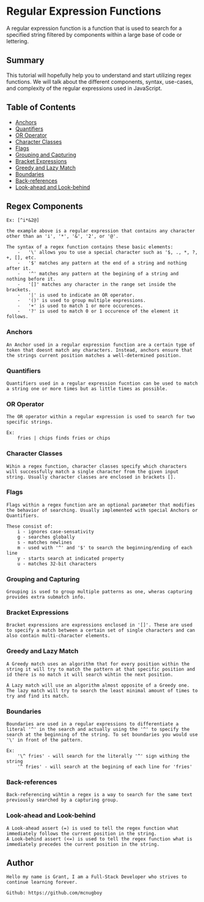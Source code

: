 # Regular Expression Functions

A regular expression function is a function that is used to search for a specified string filtered by components within a large base of code or lettering. 

## Summary

This tutorial will hopefully help you to understand and start utilizing regex functions. We will talk about the different components, syntax, use-cases, and complexity of the regular expressions used in JavaScript.


## Table of Contents

- [Anchors](#anchors)
- [Quantifiers](#quantifiers)
- [OR Operator](#or-operator)
- [Character Classes](#character-classes)
- [Flags](#flags)
- [Grouping and Capturing](#grouping-and-capturing)
- [Bracket Expressions](#bracket-expressions)
- [Greedy and Lazy Match](#greedy-and-lazy-match)
- [Boundaries](#boundaries)
- [Back-references](#back-references)
- [Look-ahead and Look-behind](#look-ahead-and-look-behind)

## Regex Components

    Ex: [^i*&2@] 

    the example above is a regular expression that contains any character other than an 'i', '*', '&', '2', or '@'.

    The syntax of a regex function contains these basic elements:
        -   '\' allows you to use a special character such as '$, ., *, ?, +, [], etc.
        -   '$' matches any pattern at the end of a string and nothing after it.
        -   '^' matches any pattern at the begining of a string and nothing before it.
        -   '[]' matches any character in the range set inside the brackets.
        -   '|' is used to indicate an OR operator.
        -   '()' is used to group multiple expressions.
        -   '+' is used to match 1 or more occurences.
        -   '?' is used to match 0 or 1 occurence of the element it follows.

### Anchors

    An Anchor used in a regular expression function are a certain type of token that doesnt match any characters. Instead, anchors ensure that the strings current position matches a well-determined position.

### Quantifiers

    Quantifiers used in a regular expression fucntion can be used to match a string one or more times but as little times as possible.

### OR Operator

    The OR operator within a regular expression is used to search for two specific strings.

    Ex: 
        fries | chips finds fries or chips

### Character Classes

    Wihin a regex function, character classes specify which characters will successfully match a single character from the given input string. Usually character classes are enclosed in brackets [].

### Flags

    Flags within a regex function are an optional parameter that modifies the behavior of searching. Usually implemented with special Anchors or Quantifiers.

    These consist of:
        i - ignores case-sensativity
        g - searches globally
        s - matches newlines
        m - used with '^' and '$' to search the beginning/ending of each line
        y - starts search at indicated property
        u - matches 32-bit characters
    

### Grouping and Capturing

    Grouping is used to group multiple patterns as one, wheras capturing provides extra submatch info.

### Bracket Expressions

    Bracket expressions are expressions enclosed in '[]'. These are used to specify a match between a certain set of single characters and can also contain multi-character elements.

### Greedy and Lazy Match

    A Greedy match uses an algorithm that for every position within the string it will try to match the pattern at that specific position and id there is no match it will search wihtin the next position.

    A Lazy match will use an algorithm almost opposite of a Greedy one. The lazy match will try to search the least minimal amount of times to try and find its match.

### Boundaries

    Boundaries are used in a regular expressions to differentiate a literal '^' in the search and actually using the '^' to specify the search at the beginning of the string. To set boundaries you would use '\' in front of the pattern.

    Ex: 
        '\^ fries' - will search for the literally '^' sign withing the string
        '^ fries' - will search at the begining of each line for 'fries'

### Back-references

    Back-referencing wihtin a regex is a way to search for the same text previously searched by a capturing group. 

### Look-ahead and Look-behind

    A Look-ahead assert (=) is used to tell the regex function what immediately follows the current position in the string. 
    A Look-behind assert (<=) is used to tell the regex function what is immediately precedes the current position in the string.

## Author

    Hello my name is Grant, I am a Full-Stack Developer who strives to continue learning forever.

    Github: https://github.com/mcnugboy

